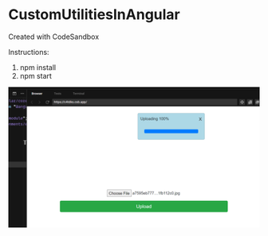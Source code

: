 # CustomUtilitiesInAngular
Created with CodeSandbox

Instructions:
1. npm install
2. npm start

![Screenshot](https://github.com/uttara-sriya/CustomUtilitiesInAngular/blob/main/custom%20progress%20on%20upload.png)

